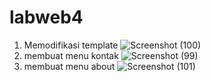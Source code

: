 # labweb4
1. Memodifikasi template
![Screenshot (100)](https://user-images.githubusercontent.com/98897250/197566345-30ac1715-dd6b-47e1-a5aa-3434b59884a5.png)
2. membuat menu kontak
![Screenshot (99)](https://user-images.githubusercontent.com/98897250/197566493-28f20cda-c35c-4583-9bc4-8955181bcca4.png)
3. membuat menu about
![Screenshot (101)](https://user-images.githubusercontent.com/98897250/197566714-921493f0-ebde-4bbe-8093-efaf8c8615b1.png)
